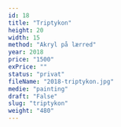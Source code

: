 ```yaml
---
id: 18
title: "Triptykon"
height: 20
width: 15
method: "Akryl på lærred"
year: 2018
price: "1500"
exPrice: ""
status: "privat"
fileName: "2018-triptykon.jpg"
medie: "painting"
draft: "False"
slug: "triptykon"
weight: "480"
---
```

